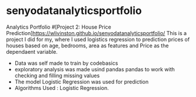 # senyodatanalyticsportfolio
Analytics Portfolio
#[Project 2: House Price Prediction]https://wlivinston.github.io/senyodatanalyticsportfolio/
This is a project I did for my, where I used logistics regression to prediction prices of houses based on age, bedrooms, area as features and Price as the dependaent variable. 
* Data was self made to train by codebasics
* exploratory analysis was made usind pandas pandas to work with checking and filling missing values
* The model Logistic Regression was used for prediction
* Algorithms Used :  Logistic Regression.

